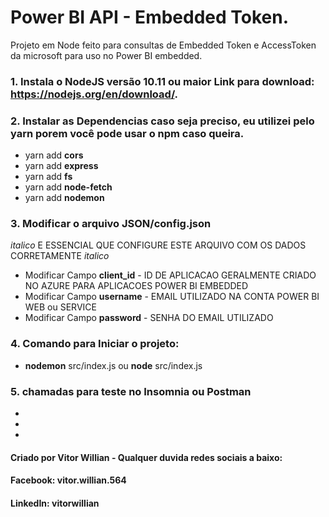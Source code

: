 # Power BI API - Embedded Token.

Projeto em Node feito para consultas de Embedded Token e AccessToken da microsoft para uso no Power BI embedded.

### 1. Instala o NodeJS versão 10.11 ou maior  Link para download: https://nodejs.org/en/download/.
### 2. Instalar as Dependencias caso seja preciso, eu utilizei pelo yarn porem você pode usar o npm caso queira.
* yarn add **cors**
* yarn add **express**
* yarn add **fs**
* yarn add **node-fetch**
* yarn add **nodemon**
### 3. Modificar o arquivo JSON/config.json 
_italico_ E ESSENCIAL QUE CONFIGURE ESTE ARQUIVO COM OS DADOS CORRETAMENTE _italico_
* Modificar Campo **client_id** - ID DE APLICACAO GERALMENTE CRIADO NO AZURE PARA APLICACOES POWER BI EMBEDDED
* Modificar Campo **username** - EMAIL UTILIZADO NA CONTA POWER BI WEB ou SERVICE
* Modificar Campo **password** - SENHA DO EMAIL UTILIZADO
### 4. Comando para Iniciar o projeto:
* **nodemon** src/index.js ou **node** src/index.js 
### 5. chamadas para teste no Insomnia ou Postman
*
*
*

#### Criado por Vitor Willian - Qualquer duvida redes sociais a baixo:
#### Facebook: vitor.willian.564
#### LinkedIn: vitorwillian

     
